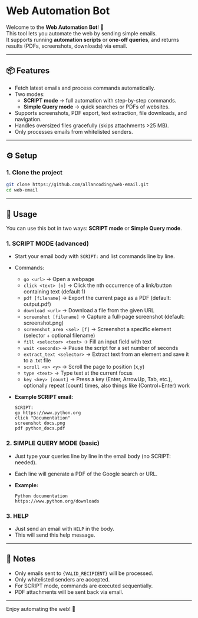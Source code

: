 # Web Automation Bot

Welcome to the **Web Automation Bot**! 🚀  
This tool lets you automate the web by sending simple emails.  
It supports running **automation scripts** or **one-off queries**, and returns results (PDFs, screenshots, downloads) via email.

---

## 📦 Features
- Fetch latest emails and process commands automatically.
- Two modes:
  - **SCRIPT mode** → full automation with step-by-step commands.
  - **Simple Query mode** → quick searches or PDFs of websites.
- Supports screenshots, PDF export, text extraction, file downloads, and navigation.
- Handles oversized files gracefully (skips attachments >25 MB).
- Only processes emails from whitelisted senders.

---

## ⚙️ Setup

### 1. Clone the project
```bash
git clone https://github.com/allancoding/web-email.git
cd web-email
```

---

## 🚀 Usage

You can use this bot in two ways: **SCRIPT mode** or **Simple Query mode**.

### 1. SCRIPT MODE (advanced)
- Start your email body with `SCRIPT:` and list commands line by line.
- Commands:
  - `go <url>` → Open a webpage
  - `click <text> [n]` → Click the nth occurrence of a link/button containing text (default 1)
  - `pdf [filename]` → Export the current page as a PDF (default: output.pdf)
  - `download <url>` → Download a file from the given URL
  - `screenshot [filename]` → Capture a full-page screenshot (default: screenshot.png)
  - `screenshot_area <sel> [f]` → Screenshot a specific element (selector + optional filename)
  - `fill <selector> <text>` → Fill an input field with text
  - `wait <seconds>` → Pause the script for a set number of seconds
  - `extract_text <selector>` → Extract text from an element and save it to a .txt file
  - `scroll <x> <y>` → Scroll the page to position (x,y)
  - `type <text>` → Type text at the current focus
  - `key <key> [count]` → Press a key (Enter, ArrowUp, Tab, etc.), optionally repeat [count] times, also things like (Control+Enter) work

- **Example SCRIPT email:**
  ```
  SCRIPT:
  go https://www.python.org
  click "Documentation"
  screenshot docs.png
  pdf python_docs.pdf
  ```

### 2. SIMPLE QUERY MODE (basic)
- Just type your queries line by line in the email body (no SCRIPT: needed).
- Each line will generate a PDF of the Google search or URL.

- **Example:**
  ```
  Python documentation
  https://www.python.org/downloads
  ```

### 3. HELP
- Just send an email with `HELP` in the body.
- This will send this help message.

---

## 📝 Notes
- Only emails sent to `{VALID_RECIPIENT}` will be processed.
- Only whitelisted senders are accepted.
- For SCRIPT mode, commands are executed sequentially.
- PDF attachments will be sent back via email.

---

Enjoy automating the web! 🎉
